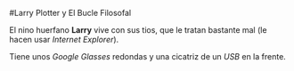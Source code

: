 #Larry Plotter y El Bucle Filosofal

El nino huerfano **Larry** vive con sus tios, que le tratan bastante mal
(le hacen usar *Internet Explorer*).

Tiene unos *Google Glasses* redondas y una cicatriz de un *USB* en la frente.
